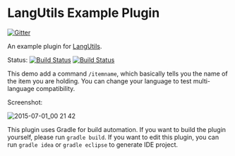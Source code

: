 LangUtils Example Plugin
=================

[![Gitter](https://badges.gitter.im/Join%20Chat.svg)](https://gitter.im/MeowInnovation/LanguageUtils?utm_source=badge&utm_medium=badge&utm_campaign=pr-badge)

An example plugin for [LangUtils](https://github.com/MeowInnovation/LanguageUtils "LangUtils").

Status: [![Build Status](https://snap-ci.com/MeowInnovation/LangUtilsExample/branch/master/build_image)](https://snap-ci.com/MeowInnovation/LangUtilsExample/branch/master) [![Build Status](https://drone.io/github.com/MeowInnovation/LangUtilsExample/status.png)](https://drone.io/github.com/MeowInnovation/LangUtilsExample/latest)

This demo add a command `/itemname`, which basically tells you the name of the item you are holding. You can change your language to test multi-language compatibility.

Screenshot:

![2015-07-01_00 21 42](https://cloud.githubusercontent.com/assets/5229241/8436019/acb40f0c-1f87-11e5-9414-acc596f343ff.png)

This plugin uses Gradle for build automation. If you want to build the plugin yourself, please run `gradle build`. If you want to edit this plugin, you can run `gradle idea` or `gradle eclipse` to generate IDE project.